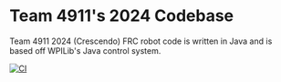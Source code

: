 # Team 4911's 2024 Codebase
Team 4911 2024 (Crescendo) FRC robot code is written in Java and is based off WPILib's Java control system.

[![CI](https://github.com/frc4911/2024-Crescendo/actions/workflows/main.yml/badge.svg)](https://github.com/frc4911/2024-Crescendo/actions/workflows/main.yml)
